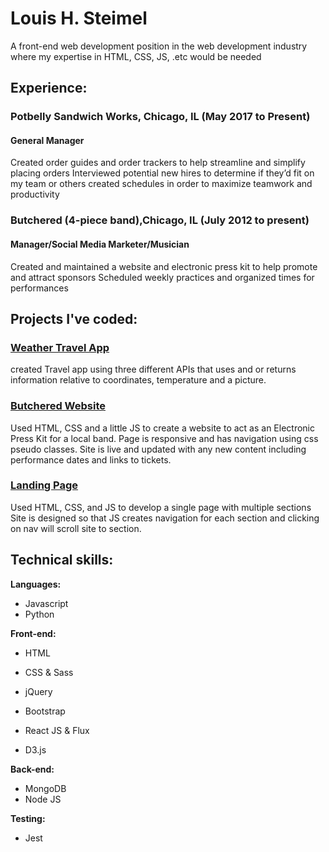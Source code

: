 # Louis H. Steimel
A front-end web development position in the web development industry where my expertise in HTML, CSS, JS, .etc would be needed

## Experience:

### Potbelly Sandwich Works, Chicago, IL	(May 2017 to Present)
#### General Manager
Created order guides and order trackers to help streamline and simplify placing orders
Interviewed potential new hires to determine if they’d fit on my team or others
created schedules in order to maximize teamwork and productivity

### Butchered (4-piece band),Chicago, IL	(July 2012 to present)
#### Manager/Social Media Marketer/Musician
Created and maintained a website and electronic press kit to help promote and attract sponsors
Scheduled weekly practices and organized times for performances


## Projects I've coded:

### [Weather Travel App](https://github.com/lhsthree/weather-app)
created Travel app using three different APIs that uses and or returns information relative to coordinates, temperature and a picture.
### [Butchered Website](https://github.com/lhsthree/lhsthree.github.io)
Used HTML, CSS and a little JS to create a website to act as an Electronic Press Kit for a local band.
Page is responsive and has navigation using css pseudo classes.
Site is live and updated with any new content including performance dates and links to tickets.
### [Landing Page](https://github.com/lhsthree/landing-page)
Used HTML, CSS, and JS to develop a single page with multiple sections
Site is designed so that JS creates navigation for each section and clicking on nav will scroll site to section.


## Technical skills:

**Languages:**

* Javascript
* Python

**Front-end:**

* HTML
* CSS & Sass

* jQuery
* Bootstrap
* React JS & Flux
* D3.js

**Back-end:**

* MongoDB
* Node JS


**Testing:**

* Jest
